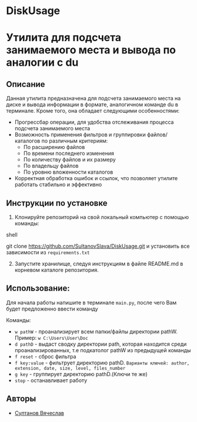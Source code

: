 # DiskUsage
# Утилита для подсчета занимаемого места и вывода по аналогии с du

## Описание
Данная утилита предназначена для подсчета занимаемого места на диске и вывода информации в формате, аналогичном команде du в терминале. Кроме того, она обладает следующими особенностями:

- Прогрессбар операции, для удобства отслеживания процесса подсчета занимаемого места
- Возможность применения фильтров и группировки файлов/каталогов по различным критериям:
  - По расширению файлов
  - По времени последнего изменения
  - По количеству файлов и их размеру
  - По владельцу файлов
  - По уровню вложенности каталогов
- Корректная обработка ошибок и ссылок, что позволяет утилите работать стабильно и эффективно

## Инструкции по установке
1. Клонируйте репозиторий на свой локальный компьютер с помощью команды:
   
shell

   git clone https://github.com/SultanovSlava/DiskUsage.git
и установить все зависимости из `requirements.txt`
   
2. Запустите хранилище, следуя инструкциям в файле README.md в корневом каталоге репозитория.

## Использование:
Для начала работы напишите в терминале `main.py`, после чего Вам будет предложенно ввести команду

Команды:
- `w pathW` - проанализирует всем папки/файлы директории pathW. Пример: `w C:\Users\User\Doc`
- `d pathD` - выдаст сводку директории path, которая находится среди проанализированных, т.е подкатолог pathW из предыдущей команды
- `f reset` - сброс фильтра
- `f key:value` - фильтрует директорию pathD. `Варианты ключей: author, extension, date, size, level, files_number`
- `g key` - группирует директорию pathD.(Ключи те же)
- `stop` - останавливает работу

## Авторы
- [Султанов Вячеслав](https://github.com/SultanovSlava)
